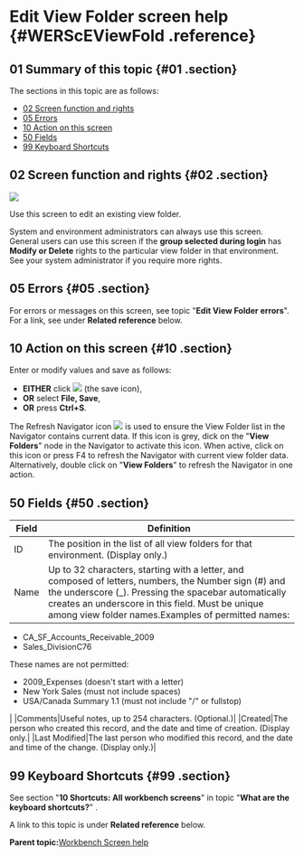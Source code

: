 # Edit View Folder screen help {#WERScEViewFold .reference}

## 01 Summary of this topic {#01 .section}

The sections in this topic are as follows:

-   [02 Screen function and rights](WERScEViewFold.md#02)
-   [05 Errors](WERScEViewFold.md#05)
-   [10 Action on this screen](WERScEViewFold.md#10)
-   [50 Fields](WERScEViewFold.md#50)
-   [99 Keyboard Shortcuts](WERScEViewFold.md#99)

## 02 Screen function and rights {#02 .section}

![](images/Edit_View_Folder_01.gif)

Use this screen to edit an existing view folder.

System and environment administrators can always use this screen. General users can use this screen if the **group selected during login** has **Modify or Delete** rights to the particular view folder in that environment. See your system administrator if you require more rights.

## 05 Errors {#05 .section}

For errors or messages on this screen, see topic "**Edit View Folder errors**". For a link, see under **Related reference** below.

## 10 Action on this screen {#10 .section}

Enter or modify values and save as follows:

-   **EITHER** click ![](images/Icon_Save_03.GIF) \(the save icon\),
-   **OR** select **File, Save**,
-   **OR** press **Ctrl+S**.

The Refresh Navigator icon ![](images/Icon_NavigV_Refresh_Active_01.gif) is used to ensure the View Folder list in the Navigator contains current data. If this icon is grey, dick on the "**View Folders**" node in the Navigator to activate this icon. When active, click on this icon or press F4 to refresh the Navigator with current view folder data. Alternatively, double click on "**View Folders**" to refresh the Navigator in one action.

## 50 Fields {#50 .section}

|Field|Definition|
|-----|----------|
|ID|The position in the list of all view folders for that environment. \(Display only.\)|
|Name|Up to 32 characters, starting with a letter, and composed of letters, numbers, the Number sign \(\#\) and the underscore \(\_\). Pressing the spacebar automatically creates an underscore in this field. Must be unique among view folder names.Examples of permitted names:

-   CA\_SF\_Accounts\_Receivable\_2009
-   Sales\_DivisionC76

These names are not permitted:

-   2009\_Expenses \(doesn't start with a letter\)
-   New York Sales \(must not include spaces\)
-   USA/Canada Summary 1.1 \(must not include "/" or fullstop\)

|
|Comments|Useful notes, up to 254 characters. \(Optional.\)|
|Created|The person who created this record, and the date and time of creation. \(Display only.|
|Last Modified|The last person who modified this record, and the date and time of the change. \(Display only.\)|

## 99 Keyboard Shortcuts {#99 .section}

See section "**10 Shortcuts: All workbench screens**" in topic "**What are the keyboard shortcuts?**" .

A link to this topic is under **Related reference** below.

**Parent topic:**[Workbench Screen help](../html/AAR586WEScreens.md)

